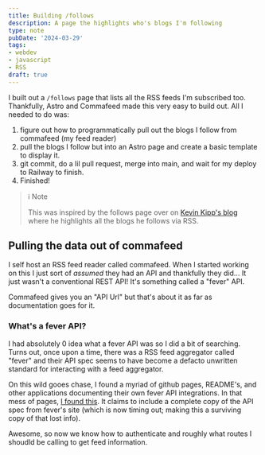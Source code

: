 ```yaml
---
title: Building /follows
description: A page the highlights who's blogs I'm following
type: note
pubDate: '2024-03-29'
tags:
- webdev
- javascript
- RSS
draft: true
---
```


I built out a `/follows` page that lists all the RSS feeds I'm subscribed too. Thankfully, Astro and Commafeed made this very easy to build out.
All I needed to do was: 
1. figure out how to programmatically pull out the blogs I follow from commafeed (my feed reader) 
2. pull the blogs I follow but into an Astro page and create a basic template to display it.  
3. git commit, do a lil pull request, merge into main, and wait for my deploy to Railway to finish.
4. Finished! 

> ℹ️ Note 
> 
> This was inspired by the follows page over on [Kevin Kipp's blog](https://kevinkipp.com/follows/) where he highlights all the blogs he follows via RSS.

## Pulling the data out of commafeed 

I self host an RSS feed reader called commafeed. When I started working on this I just sort of *assumed* they had an API and thankfully they did... It just wasn't a conventional REST API! It's something called a "fever" API.

Commafeed gives you an "API Url" but that's about it as far as documentation goes for it.

### What's a fever API?

I had absolutely 0 idea what a fever API was so I did a bit of searching. Turns out, once upon a time, there was a RSS feed aggregator called "fever" and their API spec seems to have become a defacto unwritten standard for interacting with a feed aggregator. 

On this wild gooes chase, I found a myriad of github pages, README's, and other applications documenting their own fever API integrations. In that mess of pages, [I found this](https://github.com/DigitalDJ/tinytinyrss-fever-plugin/blob/master/fever-api.md). It claims to include a complete copy of the API spec from fever's site (which is now timing out; making this a surviving copy of that lost info).

Awesome, so now we know how to authenticate and roughly what routes I shoudld be calling to get feed information.